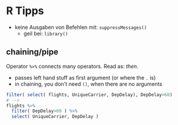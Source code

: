 # R Tipps

- keine Ausgaben von Befehlen mit: `suppressMessages()`
  * geil bei: `library()`

## chaining/pipe

Operator `%>%` connects many operators. Read as: *then*.

* passes left hand stuff as first argument (or where the `.` is)
* in chaining, you don't need `()`, when there are no arguments

```R
filter( select( flights, UniqueCarrier, DepDelay), DepDelay>60)
# -->
flights %>%
  filter( DepDelay>60 ) %>%
  select( UniqueCarrier, DepDelay )
```

